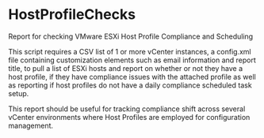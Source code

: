 # HostProfileChecks
Report for checking VMware ESXi Host Profile Compliance and Scheduling

This script requires a CSV list of 1 or more vCenter instances, a config.xml file containing customization elements such as email information and report title, to pull a list of ESXi hosts and report on whether or not they have a host profile, if they have compliance issues with the attached profile as well as reporting if host profiles do not have a daily compliance scheduled task setup.

This report should be useful for tracking compliance shift across several vCenter environments where Host Profiles are employed for configuration management.

